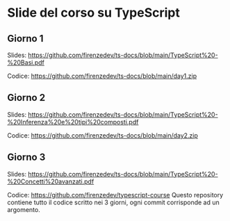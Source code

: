 # Slide del corso su TypeScript

## Giorno 1

Slides: https://github.com/firenzedev/ts-docs/blob/main/TypeScript%20-%20Basi.pdf

Codice: https://github.com/firenzedev/ts-docs/blob/main/day1.zip

## Giorno 2

Slides: https://github.com/firenzedev/ts-docs/blob/main/TypeScript%20-%20Inferenza%20e%20tipi%20composti.pdf

Codice: https://github.com/firenzedev/ts-docs/blob/main/day2.zip

## Giorno 3

Slides: https://github.com/firenzedev/ts-docs/blob/main/TypeScript%20-%20Concetti%20avanzati.pdf

Codice: https://github.com/firenzedev/typescript-course Questo repository contiene tutto il codice scritto nei 3 giorni, ogni commit corrisponde ad un argomento.
